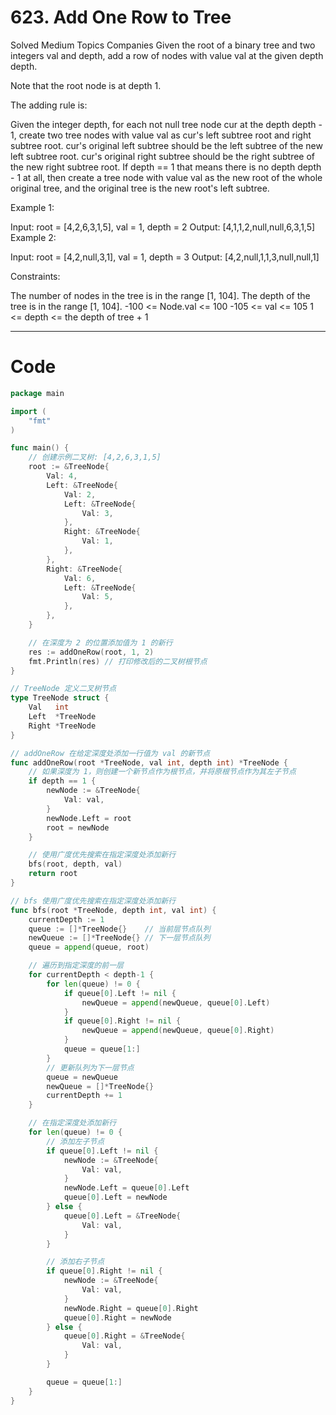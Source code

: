 # 623. Add One Row to Tree
Solved
Medium
Topics
Companies
Given the root of a binary tree and two integers val and depth, add a row of nodes with value val at the given depth depth.

Note that the root node is at depth 1.

The adding rule is:

Given the integer depth, for each not null tree node cur at the depth depth - 1, create two tree nodes with value val as cur's left subtree root and right subtree root.
cur's original left subtree should be the left subtree of the new left subtree root.
cur's original right subtree should be the right subtree of the new right subtree root.
If depth == 1 that means there is no depth depth - 1 at all, then create a tree node with value val as the new root of the whole original tree, and the original tree is the new root's left subtree.

Example 1:

Input: root = [4,2,6,3,1,5], val = 1, depth = 2
Output: [4,1,1,2,null,null,6,3,1,5]
Example 2:

Input: root = [4,2,null,3,1], val = 1, depth = 3
Output: [4,2,null,1,1,3,null,null,1]

Constraints:

The number of nodes in the tree is in the range [1, 104].
The depth of the tree is in the range [1, 104].
-100 <= Node.val <= 100
-105 <= val <= 105
1 <= depth <= the depth of tree + 1

---

# Code
```go
package main

import (
	"fmt"
)

func main() {
	// 创建示例二叉树: [4,2,6,3,1,5]
	root := &TreeNode{
		Val: 4,
		Left: &TreeNode{
			Val: 2,
			Left: &TreeNode{
				Val: 3,
			},
			Right: &TreeNode{
				Val: 1,
			},
		},
		Right: &TreeNode{
			Val: 6,
			Left: &TreeNode{
				Val: 5,
			},
		},
	}

	// 在深度为 2 的位置添加值为 1 的新行
	res := addOneRow(root, 1, 2)
	fmt.Println(res) // 打印修改后的二叉树根节点
}

// TreeNode 定义二叉树节点
type TreeNode struct {
	Val   int
	Left  *TreeNode
	Right *TreeNode
}

// addOneRow 在给定深度处添加一行值为 val 的新节点
func addOneRow(root *TreeNode, val int, depth int) *TreeNode {
	// 如果深度为 1，则创建一个新节点作为根节点，并将原根节点作为其左子节点
	if depth == 1 {
		newNode := &TreeNode{
			Val: val,
		}
		newNode.Left = root
		root = newNode
	}

	// 使用广度优先搜索在指定深度处添加新行
	bfs(root, depth, val)
	return root
}

// bfs 使用广度优先搜索在指定深度处添加新行
func bfs(root *TreeNode, depth int, val int) {
	currentDepth := 1
	queue := []*TreeNode{}    // 当前层节点队列
	newQueue := []*TreeNode{} // 下一层节点队列
	queue = append(queue, root)

	// 遍历到指定深度的前一层
	for currentDepth < depth-1 {
		for len(queue) != 0 {
			if queue[0].Left != nil {
				newQueue = append(newQueue, queue[0].Left)
			}
			if queue[0].Right != nil {
				newQueue = append(newQueue, queue[0].Right)
			}
			queue = queue[1:]
		}
		// 更新队列为下一层节点
		queue = newQueue
		newQueue = []*TreeNode{}
		currentDepth += 1
	}

	// 在指定深度处添加新行
	for len(queue) != 0 {
		// 添加左子节点
		if queue[0].Left != nil {
			newNode := &TreeNode{
				Val: val,
			}
			newNode.Left = queue[0].Left
			queue[0].Left = newNode
		} else {
			queue[0].Left = &TreeNode{
				Val: val,
			}
		}

		// 添加右子节点
		if queue[0].Right != nil {
			newNode := &TreeNode{
				Val: val,
			}
			newNode.Right = queue[0].Right
			queue[0].Right = newNode
		} else {
			queue[0].Right = &TreeNode{
				Val: val,
			}
		}

		queue = queue[1:]
	}
}
```